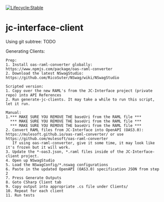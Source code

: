 [![Lifecycle:Stable](https://img.shields.io/badge/Lifecycle-Stable-97ca00)](https://github.com/bcgov/jc-interface-client/)

# jc-interface-client


Using git subtree: 
	TODO

Generating Clients: 

	Prep: 
	1. Install oas-raml-converter globally: https://www.npmjs.com/package/oas-raml-converter 
	2. Download the latest NSwagStudio: https://github.com/RicoSuter/NSwag/wiki/NSwagStudio

	Scripted version:
	1. Copy over the new RAML's from the JC-Interface project (private repo) into API References
	2. Run generate-jc-clients. It may take a while to run this script, let it run.

	Manual: 
	1.*** MAKE SURE YOU REMOVE THE baseUri from the RAML file ***
	  *** MAKE SURE YOU REMOVE THE baseUri from the RAML file ***
	  *** MAKE SURE YOU REMOVE THE baseUri from the RAML file ***
	2. Convert RAML files from JC-Interface into OpenAPI (OAS3.0):  https://mulesoft.github.io/oas-raml-converter/ or use https://github.com/mulesoft/oas-raml-converter
	   If using oas-raml-converter, give it some time, it may look like it's frozen but it will work. 
	3. Update the *-oas3.json, *.raml files inside of the JC-Interface-client project.
	4. Open up NSwagStudio
	5. Load the NSwagConfig/*.nswag configurations
	6. Paste in the updated OpenAPI (OAS3.0) specification JSON from step 2
	7. Press Generate Outputs
	8. Goto CSharp Client tab
	9. Copy output into appropriate .cs file under Clients/
	10. Repeat for each client
	11. Run tests
